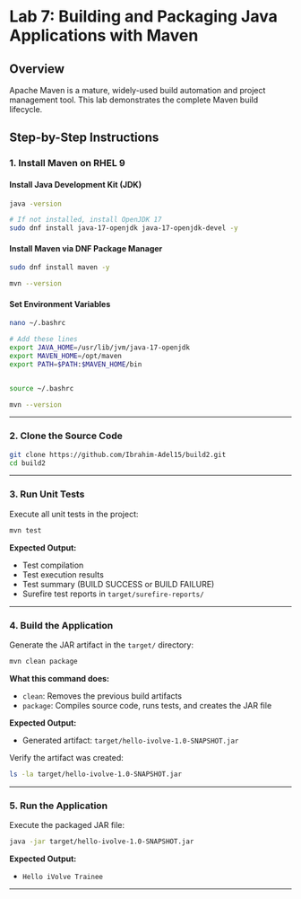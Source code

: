 # Lab 7: Building and Packaging Java Applications with Maven

## Overview

Apache Maven is a mature, widely-used build automation and project management tool. This lab demonstrates the complete Maven build lifecycle.


## Step-by-Step Instructions

### 1. Install Maven on RHEL 9

#### Install Java Development Kit (JDK)

```bash
java -version

# If not installed, install OpenJDK 17
sudo dnf install java-17-openjdk java-17-openjdk-devel -y
```

#### Install Maven via DNF Package Manager

```bash
sudo dnf install maven -y

mvn --version
```

#### Set Environment Variables 

```bash
nano ~/.bashrc

# Add these lines
export JAVA_HOME=/usr/lib/jvm/java-17-openjdk
export MAVEN_HOME=/opt/maven
export PATH=$PATH:$MAVEN_HOME/bin


source ~/.bashrc

mvn --version
```

---

### 2. Clone the Source Code

```bash
git clone https://github.com/Ibrahim-Adel15/build2.git
cd build2
```

---

### 3. Run Unit Tests

Execute all unit tests in the project:

```bash
mvn test
```

**Expected Output:**
- Test compilation
- Test execution results
- Test summary (BUILD SUCCESS or BUILD FAILURE)
- Surefire test reports in `target/surefire-reports/`

---

### 4. Build the Application

Generate the JAR artifact in the `target/` directory:

```bash
mvn clean package
```

**What this command does:**
- `clean`: Removes the previous build artifacts
- `package`: Compiles source code, runs tests, and creates the JAR file

**Expected Output:**
- Generated artifact: `target/hello-ivolve-1.0-SNAPSHOT.jar`

Verify the artifact was created:
```bash
ls -la target/hello-ivolve-1.0-SNAPSHOT.jar
```

---

### 5. Run the Application

Execute the packaged JAR file:

```bash
java -jar target/hello-ivolve-1.0-SNAPSHOT.jar
```

**Expected Output:**
- `Hello iVolve Trainee`
---
